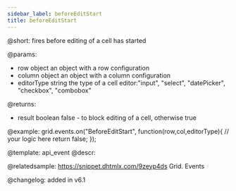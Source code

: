```yaml
---
sidebar_label: beforeEditStart
title: beforeEditStart
---          
```


@short: fires before editing of a cell has started
	
@params:
- row			object		an object with a row configuration
- column		object		an object with a column configuration
- editorType	string		the type of a cell editor:"input", "select", "datePicker", "checkbox", "combobox"


@returns:
- result		boolean		false - to block editing of a cell, otherwise true

@example:
grid.events.on("BeforeEditStart", function(row,col,editorType){
	// your logic here
    return false;
});


@template:	api_event
@descr:


	

@relatedsample:
https://snippet.dhtmlx.com/9zeyp4ds	Grid. Events	

@changelog: added in v6.1

